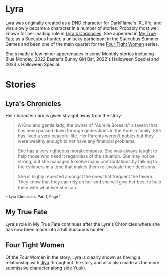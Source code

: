 # Lyra

Lyra was originally created as a DND character for DarkFlame's IRL life, and was slowly became a character in a number of stories. Probably most well known for her leading role in [Lyra's Chroincles](story_LyraChronicles.md). She appeared in [My True Fate](story_MyTrueFate.md) as a Succubus hunter, a unlucky participant in the Succubus Summer Games and been one of the main quartet for the [Four Tight Women](story_FourTightWomen.md) series.

She's made a few minor apperenaces in some Monthly stories including Blue Monday, 2022 Easter's Bunny Girl Bar, 2022's Halloween Special and 2023's Halloween Special.



# Stories

## Lyra's Chronicles
Her character card is given straight away from the story:
> A Kind and gentle lady, the owner of "Aurelia Borealis" a tavern that has been passed  down through generations in the Aurelia family. She has lived a very peaceful life. Her Parents weren't nobles but they were wealthy enough to not have any financial problems.
> 
> She has a very righteous moral compass. She was always taught to help those who need it regardless of the situation. She may not be strong, but she managed to solve many confrontations by talking to the evildoers in a tone that makes them re-evaluate their decisions.
>
> She is highly repected amongst the ones that frequent the tavern. They know that they can rely on her and she will give her best to help them with whatever she can.

<small>~ Lyra Chronicles, Part 1, Page 1</small>

## My True Fate
Lyra's role in My True Fate continues after the Lyra's Chronicles where she has now been made into a full Succubus hunter.

## Four Tight Women
Of the Four Women in the story, Lyra is clearly shown as having a relationship with [Jiyu](char_Jiyu.md) throughout the story and also also made as the more submissive character along side [Yuuki](char_Yuuki.md).